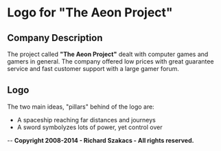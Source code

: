 Logo for "The Aeon Project"
===========================

Company Description
-------------------

The project called **"The Aeon Project"** dealt with computer games and gamers in general.
The company offered low prices with great guarantee service and fast customer support with a large gamer forum.

Logo
----

The two main ideas, "pillars" behind of the logo are:
* A spaceship reaching far distances and journeys
* A sword symbolyzes lots of power, yet control over





--
**Copyright 2008-2014 - Richard Szakacs - All rights reserved.**